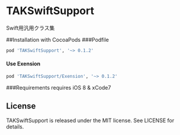 TAKSwiftSupport
===========

Swift用汎用クラス集

##Installation with CocoaPods
###Podfile
```ruby
pod 'TAKSwiftSupport', '~> 0.1.2'
```

#### Use Exension
```ruby
pod 'TAKSwiftSupport/Exension', '~> 0.1.2'
```

###Requirements
requires iOS 8 & xCode7

License
---

TAKSwiftSupport is released under the MIT license. See LICENSE for details.
